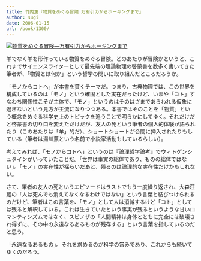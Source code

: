```yaml
---
title: 竹内薫『物質をめぐる冒険 万有引力からホーキングまで』
author: sugi
date: 2006-01-15
url: /book/1300/
---
```

<a href="http://www.amazon.co.jp/exec/obidos/ASIN/4140910445/chezsugi-22/ref=nosim/" name="amazletlink" target="_blank"><img src="http://i1.wp.com/ec2.images-amazon.com/images/I/51JA9BDEFNL.SL160.jpg?w=660" alt="物質をめぐる冒険―万有引力からホーキングまで" class="alignleft" data-recalc-dims="1" /></a>

羊でなく羊を形作っている物質をめぐる冒険。どのあたりが冒険かというと、これまでサイエンスライターとして最先端の理論物理の啓蒙書を数多く書いてきた筆者が、「物質とは何か」という哲学の問いに取り組んだところだろうか。

「モノからコトへ」が本書を貫くテーマだ。つまり、古典物理では、この世界を構成しているのは「モノ」という確固とした実在だったけど、いまや「コト」すなわち関係性こそが主体で、「モノ」というのはそのはざまであらわれる仮象に過ぎないという見方が主流になりつつある。本書ではそのことを「物質」という概念をめぐる科学史上のトピックを追うことで明らかにしてゆく。それだけだと啓蒙書の切り口を変えただけだが、友人の死という筆者の個人的体験が語られたり（このあたりは「羊」的だ）、ショートショートが合間に挿入されたりもしている（筆者は湯川薫という名前で小説家活動もしているらしい）。

考えてみれば、「モノからコトへ」というのは『論理哲学論考』でウィトゲンシュタインがいっていたことだ。「世界は事実の総体であり、ものの総体ではない」。「モノ」の実在性が揺らいだあと、残るのは論理的な実在性だけかもしれない。

さて、筆者の友人の死というエピソードはラストでもう一度繰り返され、大森荘蔵の「人は死んでも消えてなくなるわけではない」という言葉と結びつけられるのだけど、筆者はこの言葉を、「モノ」として人は消滅するけど「コト」としては残ると解釈している。これは生きていたという事実が残るというような甘いロマンティシズムではなく、スピノザの「人間精神は身体とともに完全には破壊され得ずに、その中の永遠なるあるものが残存する」という言葉を指しているのだと思う。

「永遠なるあるもの」。それを求めるのが科学の営みであり、これからも続いてゆくのだろう。

